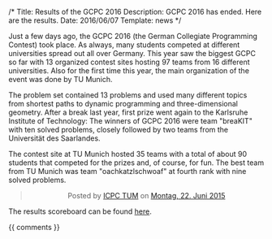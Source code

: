 /*
Title: Results of the GCPC 2016
Description: GCPC 2016 has ended. Here are the results.
Date: 2016/06/07
Template: news
*/

Just a few days ago, the GCPC 2016 (the German Collegiate Programming Contest) took place.
As always, many students competed at different universities spread out all over Germany.
This year saw the biggest GCPC so far with 13 organized contest sites hosting 97 teams from 16 different universities.
Also for the first time this year, the main organization of the event was done by TU Munich.

The problem set contained 13 problems and used many different topics from shortest paths to dynamic programming and three-dimensional geometry.
After a break last year, first prize went again to the Karlsruhe Institute of Technology:
The winners of GCPC 2016 were team "breaKIT" with ten solved problems, closely followed by two teams from the Universität des Saarlandes.

The contest site at TU Munich hosted 35 teams with a total of about 90 students that competed for the prizes and, of course, for fun. The best team from TU Munich was team "oachkatzlschwoaf" at fourth rank with nine solved problems. 

<div style="text-align: center;">
<div class="fb-post" data-href="https://www.facebook.com/media/set/?set=a.800740703394744.1073741833.138869482915206&amp;type=3" data-width="1000"><div class="fb-xfbml-parse-ignore"><blockquote cite="https://www.facebook.com/media/set/?set=a.800740703394744.1073741833.138869482915206&amp;type=3">Posted by <a href="https://www.facebook.com/IcpcTum/">ICPC TUM</a> on&nbsp;<a href="https://www.facebook.com/media/set/?set=a.800740703394744.1073741833.138869482915206&amp;type=3">Montag, 22. Juni 2015</a></blockquote></div></div>
</div>

The results scoreboard can be found [here](/contests/history/2016/gcpc).

{{ comments }}